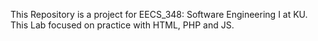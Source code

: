 This Repository is a project for EECS_348: Software Engineering I at KU.
This Lab focused on practice with HTML, PHP and JS.
